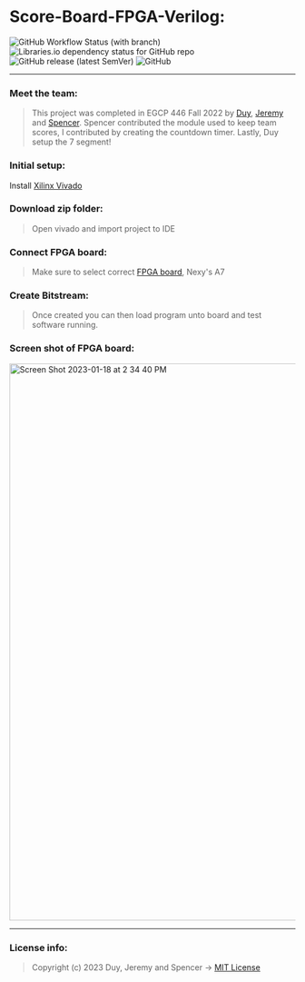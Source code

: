 # Score-Board-FPGA-Verilog:

![GitHub Workflow Status (with branch)](https://img.shields.io/github/actions/workflow/status/jge162/ScoreBoard-wTimer/verilog_review.yml)
![Libraries.io dependency status for GitHub repo](https://img.shields.io/librariesio/github/jge162/ScoreBoard-wTimer)
![GitHub release (latest SemVer)](https://img.shields.io/github/v/release/jge162/ScoreBoard-wTimer)
![GitHub](https://img.shields.io/github/license/jge162/ScoreBoard-wTimer?color=purple)

---

### Meet the team:

>This project was completed in EGCP 446 Fall 2022 by [Duy](https://github.com/duy301199), [Jeremy](https://github.com/jge162) and [Spencer](https://github.com/5pencerW).
Spencer contributed the module used to keep team scores, I contributed by
creating the countdown timer. Lastly, Duy setup the 7 segment!

### Initial setup:
Install [Xilinx Vivado](https://www.xilinx.com/products/design-tools/vivado.html)

### Download zip folder:
>Open vivado and import project to IDE

### Connect FPGA board:
>Make sure to select correct [FPGA board](https://digilent.com/shop/nexys-a7-fpga-trainer-board-recommended-for-ece-curriculum/), Nexy's A7

### Create Bitstream:
>Once created you can then load program unto board and 
test software running.

### Screen shot of FPGA board: 

<img width="981" alt="Screen Shot 2023-01-18 at 2 34 40 PM" src="https://user-images.githubusercontent.com/31228460/213310150-10f8d1d6-073c-4136-9665-c977dc508e0f.png">

---

### License info:
>Copyright (c) 2023 Duy, Jeremy and Spencer -> 
[MIT License](https://github.com/jge162/ScoreBoard-wTimer/blob/main/License/MIT%20license)
